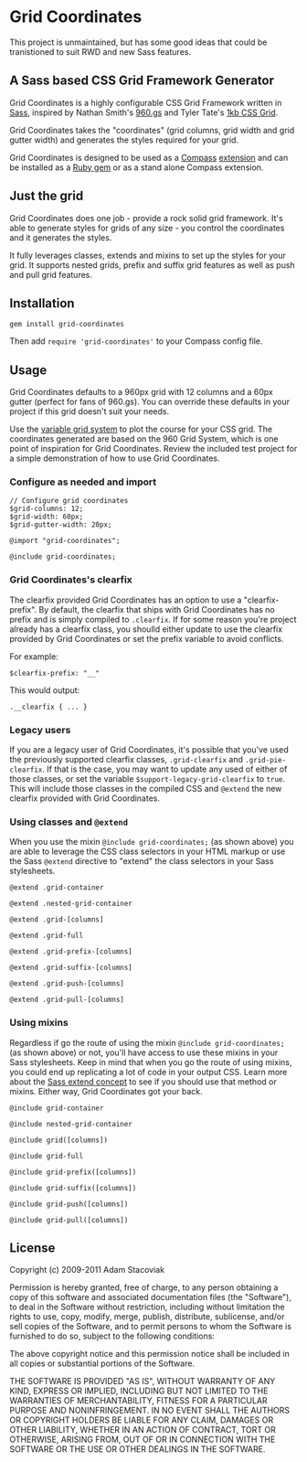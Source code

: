 # Grid Coordinates

This project is unmaintained, but has some good ideas that could be tranistioned to suit RWD and new Sass features.

## A Sass based CSS Grid Framework Generator

Grid Coordinates is a highly configurable CSS Grid Framework written in [Sass](http://sass-lang.com/), inspired by Nathan Smith's [960.gs](http://960.gs/) and Tyler Tate's [1kb CSS Grid](http://1kbgrid.com/).

Grid Coordinates takes the "coordinates" (grid columns, grid width and grid gutter width) and generates the styles required for your grid.

Grid Coordinates is designed to be used as a [Compass](http://compass-style.org/) [extension](http://compass-style.org/help/tutorials/extensions/) and can be installed as a [Ruby gem](http://rubygems.org/gems/grid-coordinates) or as a stand alone Compass extension.

## Just the grid

Grid Coordinates does one job - provide a rock solid grid framework. It's able to generate styles for grids of any size - you control the coordinates and it generates the styles.

It fully leverages classes, extends and mixins to set up the styles for your grid. It supports nested grids, prefix and suffix grid features as well as push and pull grid features.

## Installation

`gem install grid-coordinates`

Then add `require 'grid-coordinates'` to your Compass config file.

## Usage

Grid Coordinates defaults to a 960px grid with 12 columns and a 60px gutter (perfect for fans of 960.gs). You can override these defaults in your project if this grid doesn't suit your needs.

Use the [variable grid system](http://grids.heroku.com/) to plot the course for your CSS grid. The coordinates generated are based on the 960 Grid System, which is one point of inspiration for Grid Coordinates. Review the included test project for a simple demonstration of how to use Grid Coordinates.

### Configure as needed and import

    // Configure grid coordinates
    $grid-columns: 12;
    $grid-width: 60px;
    $grid-gutter-width: 20px;
    
    @import "grid-coordinates";
    
    @include grid-coordinates;

### Grid Coordinates's clearfix

The clearfix provided Grid Coordinates has an option to use a "clearfix-prefix". By default, the clearfix that ships with Grid Coordinates has no prefix and is simply compiled to `.clearfix`. If for some reason you're project already has a clearfix class, you shoulld either update to use the clearfix provided by Grid Coordinates or set the prefix variable to avoid conflicts.

For example:

    $clearfix-prefix: "__"

This would output:

    .__clearfix { ... }

### Legacy users

If you are a legacy user of Grid Coordinates, it's possible that you've used the previously supported clearfix classes, `.grid-clearfix` and `.grid-pie-clearfix`. If that is the case, you may want to update any used of either of those classes, or set the variable `$support-legacy-grid-clearfix` to `true`. This will include those classes in the compiled CSS and `@extend` the new clearfix provided with Grid Coordinates.

### Using classes and `@extend`

When you use the mixin `@include grid-coordinates;` (as shown above) you are able to leverage the CSS class selectors in your HTML markup or use the Sass `@extend` directive to "extend" the class selectors in your Sass stylesheets.

`@extend .grid-container`

`@extend .nested-grid-container`

`@extend .grid-[columns]`

`@extend .grid-full`

`@extend .grid-prefix-[columns]`

`@extend .grid-suffix-[columns]`

`@extend .grid-push-[columns]`

`@extend .grid-pull-[columns]`

### Using mixins

Regardless if go the route of using the mixin `@include grid-coordinates;` (as shown above) or not, you'll have access to use these mixins in your Sass stylesheets. Keep in mind that when you go the route of using mixins, you could end up replicating a lot of code in your output CSS. Learn more about the [Sass extend concept](http://sass-lang.com/docs/yardoc/file.SASS_REFERENCE.html#extend) to see if you should use that method or mixins. Either way, Grid Coordinates got your back.

`@include grid-container`

`@include nested-grid-container`

`@include grid([columns])`

`@include grid-full`

`@include grid-prefix([columns])`

`@include grid-suffix([columns])`

`@include grid-push([columns])`

`@include grid-pull([columns])`

## License

Copyright (c) 2009-2011 Adam Stacoviak

Permission is hereby granted, free of charge, to any person obtaining a copy of this software and associated documentation files (the "Software"), to deal in the Software without restriction, including without limitation the rights to use, copy, modify, merge, publish, distribute, sublicense, and/or sell copies of the Software, and to permit persons to whom the Software is furnished to do so, subject to the following conditions:

The above copyright notice and this permission notice shall be included in all copies or substantial portions of the Software.

THE SOFTWARE IS PROVIDED "AS IS", WITHOUT WARRANTY OF ANY KIND, EXPRESS OR IMPLIED, INCLUDING BUT NOT LIMITED TO THE WARRANTIES OF MERCHANTABILITY, FITNESS FOR A PARTICULAR PURPOSE AND NONINFRINGEMENT. IN NO EVENT SHALL THE AUTHORS OR COPYRIGHT HOLDERS BE LIABLE FOR ANY CLAIM, DAMAGES OR OTHER LIABILITY, WHETHER IN AN ACTION OF CONTRACT, TORT OR OTHERWISE, ARISING FROM, OUT OF OR IN CONNECTION WITH THE SOFTWARE OR THE USE OR OTHER DEALINGS IN THE SOFTWARE.

